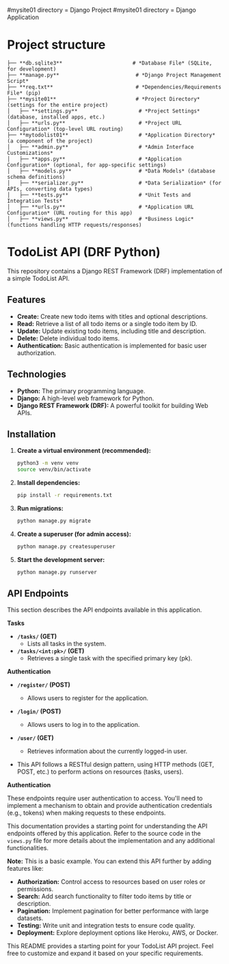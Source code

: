 #mysite01 directory = Django Project
#mysite01 directory = Django Application

# Project structure
```
├── **db.sqlite3**                       # *Database File* (SQLite, for development)
├── **manage.py**                         # *Django Project Management Script*
├── **req.txt**                           # *Dependencies/Requirements File* (pip)
├── **mysite01**                          # *Project Directory* (settings for the entire project)
│   ├── **settings.py**                    # *Project Settings* (database, installed apps, etc.)
│   ├── **urls.py**                        # *Project URL Configuration* (top-level URL routing)
├── **mytodolist01**                       # *Application Directory* (a component of the project)
│   ├── **admin.py**                       # *Admin Interface Customizations*
│   ├── **apps.py**                        # *Application Configuration* (optional, for app-specific settings)
│   ├── **models.py**                      # *Data Models* (database schema definitions)
│   ├── **serializer.py**                  # *Data Serialization* (for APIs, converting data types)
│   ├── **tests.py**                       # *Unit Tests and Integration Tests*
│   ├── **urls.py**                        # *Application URL Configuration* (URL routing for this app)
│   ├── **views.py**                       # *Business Logic* (functions handling HTTP requests/responses)
```

# TodoList API (DRF Python)

This repository contains a Django REST Framework (DRF) implementation of a simple TodoList API.

## Features

* **Create:** Create new todo items with titles and optional descriptions.
* **Read:** Retrieve a list of all todo items or a single todo item by ID.
* **Update:** Update existing todo items, including title and description.
* **Delete:** Delete individual todo items.
* **Authentication:** Basic authentication is implemented for basic user authorization.

## Technologies

* **Python:** The primary programming language.
* **Django:** A high-level web framework for Python.
* **Django REST Framework (DRF):** A powerful toolkit for building Web APIs.

## Installation
1.  **Create a virtual environment (recommended):**

    ```bash
    python3 -m venv venv
    source venv/bin/activate 
    ```

2.  **Install dependencies:**

    ```bash
    pip install -r requirements.txt
    ```

3.  **Run migrations:**

    ```bash
    python manage.py migrate
    ```

4.  **Create a superuser (for admin access):**

    ```bash
    python manage.py createsuperuser
    ```

5.  **Start the development server:**

    ```bash
    python manage.py runserver 
    ```



## API Endpoints

This section describes the API endpoints available in this application.

**Tasks**

* **`/tasks/` (GET)**
    * Lists all tasks in the system.
* **`/tasks/<int:pk>/` (GET)**
    * Retrieves a single task with the specified primary key (pk).

**Authentication**

* **`/register/` (POST)**
    * Allows users to register for the application.
* **`/login/` (POST)**
    * Allows users to log in to the application.
* **`/user/` (GET)**
    * Retrieves information about the currently logged-in user.

* This API follows a RESTful design pattern, using HTTP methods (GET, POST, etc.) to perform actions on resources (tasks, users).

**Authentication**

These endpoints require user authentication to access. You'll need to implement a mechanism to obtain and provide authentication credentials (e.g., tokens) when making requests to these endpoints.

This documentation provides a starting point for understanding the API endpoints offered by this application. Refer to the source code in the `views.py` file for more details about the implementation and any additional functionalities.


**Note:** This is a basic example. You can extend this API further by adding features like:

  * **Authorization:** Control access to resources based on user roles or permissions.
  * **Search:** Add search functionality to filter todo items by title or description.
  * **Pagination:** Implement pagination for better performance with large datasets.
  * **Testing:** Write unit and integration tests to ensure code quality.
  * **Deployment:** Explore deployment options like Heroku, AWS, or Docker.

This README provides a starting point for your TodoList API project. Feel free to customize and expand it based on your specific requirements.

```
